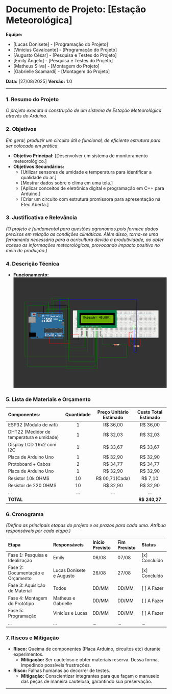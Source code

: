 # Documento de Projeto: [Estação Meteorológica]

**Equipe:**
* [Lucas Donisete] - [Programação do Projeto]
* [Vinicius Cavalcante] - [Programação do Projeto]
* [Augusto César] - [Pesquisa e Testes do Projeto]
* [Emily Ângelo] - [Pesquisa e Testes do Projeto]
* [Matheus Silva] - [Montagem do Projeto]
* [Gabrielle Scamardi] - [Montagem do Projeto]

**Data:** [27/08/2025]
**Versão:** 1.0

---

### 1. Resumo do Projeto
*O projeto executa a construção de um sistema de Estação Meteorológica através do Arduino.*

### 2. Objetivos
*Em geral, produzir um circuito útil e funcional, de eficiente estrutura para ser colocado em prática.*
* **Objetivo Principal:** [Desenvolver um sistema de monitoramento meteorológico.]
* **Objetivos Secundários:**
    * [Utilizar sensores de umidade e temperatura para identificar a qualidade do ar.]
    * [Mostrar dados sobre o clima em uma tela.]
    * [Aplicar conceitos de eletrônica digital e programação em C++ para Arduino.]
    * [Criar um circuito com estrutura promissora para apresentação na Etec Aberta.]

### 3. Justificativa e Relevância
*(O projeto é fundamental para questões agronomas,pois fornece dados precisos em relação as condições climáticas. Além disso, torna-se uma ferramenta necessária para a acricultura devido a produtividade, ao obter acesso as informações meteorológicas, provocando impacto positivo no meio de produção.)*

### 4. Descrição Técnica
* **Funcionamento:**
    ![alt text](<Captura de tela 2025-09-03 085755.png>)

### 5. Lista de Materiais e Orçamento
|                Componentes:                   | Quantidade | Preço Unitário Estimado | Custo Total Estimado |
| :--- | :---: | :---: | :---: |
|           ESP32  (Módulo de wifi)             | 1          | R$ 36,00                | R$ 36,00             |
|   DHT22 (Medidor de temperatura e umidade)    | 1          | R$ 32,03                | R$ 32,03             |
|          Display LCD 16x2 com I2C             | 1          | R$ 33,67                | R$ 33,67             |
|          Placa de Arduino Uno                 | 1          | R$ 32,90                | R$ 32,90             |
|          Protoboard + Cabos                   | 2          | R$ 34,77                | R$ 34,77             |
|          Placa de Arduino Uno                 | 1          | R$ 32,90                | R$ 32,90             |
|           Resistor 10k OHMS                   | 10         | R$ 00,71(Cada)          | R$ 7,10              |
|          Resistor de 220 OHMS                 | 10         | R$ 32,90                | R$ 32,90             |
| ... | ... | ... | ... |
| **TOTAL** | | | **R$ 240,27** |


### 6. Cronograma
*(Defina as principais etapas do projeto e os prazos para cada uma. Atribua responsáveis por cada etapa.)*

|               Etapa                  |       Responsáveis       | Início Previsto | Fim Previsto |    Status     |
| :--- | :--- | :--- | :--- | :--- |
| Fase 1: Pesquisa e Idealização       | Emily                    | 06/08           | 07/08        | [x] Concluído |
| Fase 2: Documentação e Orçamento     | Lucas Donisete e Augusto | 26/08           | 27/08        | [x] Concluído |
| Fase 3: Aquisição de Material        | Todos                    | DD/MM           | DD/MM        | [ ] A Fazer   | 
| Fase 4: Montagem do Protótipo        | Matheus e Gabrielle      | DD/MM           | DD/MM        | [ ] A Fazer   |
| Fase 5: Programação                  |Vinicíus e Lucas          | DD/MM           | DD/MM        | [ ] A Fazer   |
| ... | ... | ... | ... | ... |


### 7. Riscos e Mitigação
* **Risco:** Queima de componentes (Placa Arduino, circuitos etc) durante experimentos.
    * **Mitigação:** Ser cauteloso e obter materiais reserva. Dessa forma, impedindo possíveis frustrações.
* **Risco:** Falhas humanas ao decorrer de testes.
    * **Mitigação:** Conscientizar integrantes para que façam o manuseio das peças de maneira cautelosa, garantindo sua preservação.

---
